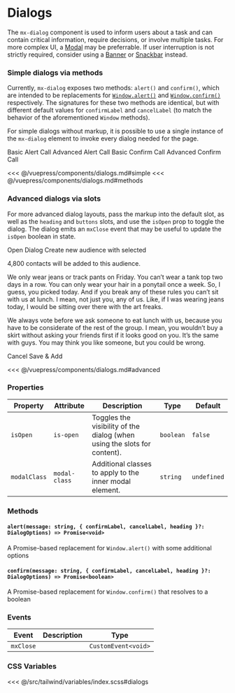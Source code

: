 # Dialogs

The `mx-dialog` component is used to inform users about a task and can contain critical information, require decisions, or involve multiple tasks. For more complex UI, a [Modal](/components/modals.html) may be preferrable. If user interruption is not strictly required, consider using a [Banner](/components/banners.md) or [Snackbar](/components/snackbars.html) instead.

### Simple dialogs via methods

Currently, `mx-dialog` exposes two methods: `alert()` and `confirm()`, which are intended to be replacements for [`Window.alert()`](https://developer.mozilla.org/en-US/docs/Web/API/Window/alert) and [`Window.confirm()`](https://developer.mozilla.org/en-US/docs/Web/API/Window/confirm) respectively. The signatures for these two methods are identical, but with different default values for `confirmLabel` and `cancelLabel` (to match the behavior of the aforementioned `Window` methods).

For simple dialogs without markup, it is possible to use a single instance of the `mx-dialog` element to invoke every dialog needed for the page.

<section class="mds">
  <div class="flex flex-col items-start space-y-20">
    <!-- #region simple -->
    <mx-button @click="() => $refs.dialog.alert('Greetings!')">Basic Alert Call</mx-button>
    <mx-button @click="advancedAlert">Advanced Alert Call</mx-button>
    <mx-button @click="confirmation">Basic Confirm Call</mx-button>
    <mx-button @click="advancedConfirmation">Advanced Confirm Call</mx-button>
    <mx-dialog ref="dialog" />
    <!-- #endregion simple -->
  </div>
</section>

<<< @/vuepress/components/dialogs.md#simple
<<< @/vuepress/components/dialogs.md#methods

### Advanced dialogs via slots

For more advanced dialog layouts, pass the markup into the default slot, as well as the `heading` and `buttons` slots, and use the `isOpen` prop to toggle the dialog. The dialog
emits an `mxClose` event that may be useful to update the `isOpen` boolean in state.

<section class="mds">
  <div class="flex flex-col items-start space-y-20">
    <!-- #region advanced -->
    <mx-button @click="isDialogOpen = !isDialogOpen">Open Dialog</mx-button>
    <mx-dialog
      :is-open.prop="isDialogOpen"
      modal-class="w-320 sm:w-480 max-h-480"
      @mxClose="isDialogOpen = false"
    >
      <span slot="heading">Create new audience with selected</span>
      <mx-input label="Audience Name" />
      <p class="my-16">4,800 contacts will be added to this audience.</p>
      <p>
        We only wear jeans or track pants on Friday. You can’t wear a tank top two days in a row. You can only wear your hair in a ponytail once a week. So, I guess, you picked today. And if you break any of these rules you can’t sit with us at lunch. I mean, not just you, any of us. Like, if I was wearing jeans today, I would be sitting over there with the art freaks.
      </p>
      <p>
        We always vote before we ask someone to eat lunch with us, because you have to be considerate of the rest of the group. I mean, you wouldn’t buy a skirt without asking your friends first if it looks good on you. It’s the same with guys. You may think you like someone, but you could be wrong.
      </p>
      <div slot="buttons">
        <mx-button btn-type="text" @click="isDialogOpen = false">
          Cancel
        </mx-button>
        <mx-button btn-type="text" @click="isDialogOpen = false">
          Save &amp; Add
        </mx-button>
      </div>
    </mx-dialog>
    <!-- #endregion advanced -->
  </div>
</section>

<<< @/vuepress/components/dialogs.md#advanced

### Properties

| Property     | Attribute     | Description                                                              | Type      | Default     |
| ------------ | ------------- | ------------------------------------------------------------------------ | --------- | ----------- |
| `isOpen`     | `is-open`     | Toggles the visibility of the dialog (when using the slots for content). | `boolean` | `false`     |
| `modalClass` | `modal-class` | Additional classes to apply to the inner modal element.                  | `string`  | `undefined` |

### Methods

#### `alert(message: string, { confirmLabel, cancelLabel, heading }?: DialogOptions) => Promise<void>`

A Promise-based replacement for `Window.alert()` with some additional options

#### `confirm(message: string, { confirmLabel, cancelLabel, heading }?: DialogOptions) => Promise<boolean>`

A Promise-based replacement for `Window.confirm()` that resolves to a boolean

### Events

| Event     | Description | Type                |
| --------- | ----------- | ------------------- |
| `mxClose` |             | `CustomEvent<void>` |

### CSS Variables

<<< @/src/tailwind/variables/index.scss#dialogs

<script>
export default {
  data() {
    return {
      isDialogOpen: false
    }
  },
  methods: {
    // #region methods
    advancedAlert() {
      const options = { heading: 'Alert!', confirmLabel: 'Okey dokey'}
      this.$refs.dialog.alert('This alert has a heading and a custom confirmation button label.', options)
    },
    async confirmation() {
      const confirmed = await this.$refs.dialog.confirm('Are you sure about this?')
      this.$refs.dialog.alert(confirmed ? 'You clicked Okay.' : 'You did not click Okay.')
    },
    async advancedConfirmation() {
      const options = { heading: 'Pancakes', confirmLabel: 'Yes please', cancelLabel: 'No, I do not want pancakes'}
      const confirmed = await this.$refs.dialog.confirm('Would you like some pancakes?', options)
      this.$refs.dialog.alert(confirmed ? 'You accepted the pancakes.' : 'You declined the pancakes.')
    }
    // #endregion methods
  }
}
</script>
